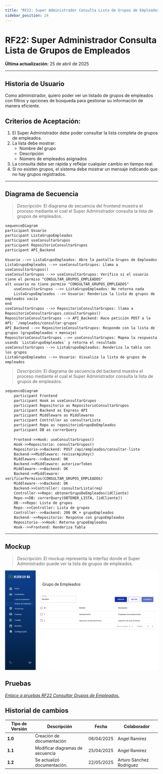 ```yaml
---
title: "RF22: Super Administrador Consulta Lista de Grupos de Empleados"
sidebar_position: 24
---
```


# RF22: Super Administrador Consulta Lista de Grupos de Empleados

**Última actualización:** 25 de abril de 2025

---

## Historia de Usuario

Como administrador, quiero poder ver un listado de grupos de empleados con filtros y opciones de búsqueda para gestionar su información de manera eficiente.

## **Criterios de Aceptación:**

1. El Super Administrador debe poder consultar la lista completa de grupos de empleados.
2. La lista debe mostrar:
   - Nombre del grupo
   - Descripción 
   - Número de empleados asignados
3. La consulta debe ser rápida y reflejar cualquier cambio en tiempo real.
4. Si no existen grupos, el sistema debe mostrar un mensaje indicando que no hay grupos registrados.

---

## **Diagrama de Secuencia**

> _Descripción_: El diagrama de secuencia del frontend muestra el proceso mediante el cual el Super Administrador consulta la lista de grupos de empleados.

```mermaid
sequenceDiagram
participant Usuario
participant ListaGrupoEmpleados
participant useConsultarGrupos
participant RepositorioConsultarGrupos
participant API_Backend

Usuario -->> ListaGrupoEmpleados: Abre la pantalla Grupos de Empleados
ListaGrupoEmpleados -->> useConsultarGrupos: Llama a useConsultarGrupos()
useConsultarGrupos -->> useConsultarGrupos: Verifica si el usuario tiene el permiso "CONSULTAR_GRUPOS_EMPLEADOS"
alt usuario no tiene permiso "CONSULTAR_GRUPOS_EMPLEADOS"
    useConsultarGrupos -->> ListaGrupoEmpleados: No retorna nada
    ListaGrupoEmpleados -->> Usuario: Renderiza la lista de grupos de empleados vacía
end
useConsultarGrupos -->> RepositorioConsultarGrupos: llama a RepositorioConsultarGrupos.consultarGrupos()
RepositorioConsultarGrupos --> API_Backend: Hace petición POST a la API: `/empleados/consultar-grupos`
API_Backend -->> RepositorioConsultarGrupos: Responde con la lista de grupos (grupoEmpleados + mensaje)
RepositorioConsultarGrupos -->> useConsultarGrupos: Mapea la respuesta usando `ListaGrupoEmpleados` y retorna el resultado
useConsultarGrupos -->> ListaGrupoEmpleados: Renderiza la tabla con los grupos
ListaGrupoEmpleados -->> Usuario: Visualiza la lista de grupos de empleados
```

> _Descripción_: El diagrama de secuencia del backend muestra el proceso mediante el cual el Super Administrador consulta la lista de grupos de empleados.

```mermaid
sequenceDiagram
    participant Frontend
    participant Hook as useConsultarGrupos
    participant Repositorio as RepositorioConsultarGrupos
    participant Backend as Express API
    participant Middleware as Middlewares
    participant Controller as consultarLista
    participant Repo as repositorioGrupoDeEmpleados
    participant DB as correrQuery

    Frontend->>Hook: useConsultarGrupos()
    Hook->>Repositorio: consultarGrupos()
    Repositorio->>Backend: POST /api/empleados/consultar-lista
    Backend->>Middleware: revisarApiKey()
    Middleware-->>Backend: OK
    Backend->>Middleware: autorizarToken
    Middleware-->>Backend: OK
    Backend->>Middleware: verificarPermisos(CONSULTAR_GRUPOS_EMPLEADOS)
    Middleware-->>Backend: OK
    Backend->>Controller: consultarLista(req)
    Controller->>Repo: obtenerGrupoDeEmpleados(idCliente)
    Repo->>DB: correrQuery(OBTENER_LISTA, [idCliente])
    DB-->>Repo: Lista de grupos
    Repo-->>Controller: Lista de grupos
    Controller-->>Backend: 200 OK + grupoEmpleados
    Backend-->>Repositorio: Response con grupoEmpleados
    Repositorio-->>Hook: Retorna grupoEmpleados
    Hook-->>Frontend: Renderiza Tabla
```

---

## **Mockup**

> _Descripción_: El mockup representa la interfaz donde el Super Administrador puede ver la lista de grupos de empleados.

![alt text](mockupConsultarGrupoEmpleados.png)

## **Pruebas**

_<u>[Enlace a pruebas RF22 Consultar Grupos de Empleados.](https://docs.google.com/spreadsheets/d/1NLGwGrGA5PVOEzLaqxa8Ts1D_Ng3QzzqNKWJYUzxD-M/edit?gid=491705582#gid=491705582)</u>_

## Historial de cambios

| **Tipo de Versión** | **Descripción**                  | **Fecha**  | **Colaborador** |
| ------------------- | -------------------------------- | ---------- | --------------- |
| **1.0**             | Creación de documentación        | 06/04/2025 | Angel Ramirez   |
| **1.1**             | Modificar diagramas de secuencia | 25/04/2025 | Angel Ramirez   |
| **1.2**             | Se actualizó documentación. | 22/05/2025 | Arturo Sánchez Rodríguez |